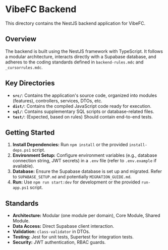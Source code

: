 # VibeFC Backend

This directory contains the NestJS backend application for VibeFC.

## Overview

The backend is built using the NestJS framework with TypeScript. It follows a modular architecture, interacts directly with a Supabase database, and adheres to the coding standards defined in `backend-rules.mdc` and `_cursorrules.mdc`.

## Key Directories

- **`src/`**: Contains the application's source code, organized into modules (features), controllers, services, DTOs, etc.
- **`dist/`**: Contains the compiled JavaScript code ready for execution.
- **`sql/`**: Contains supplementary SQL scripts or database-related files.
- **`test/`**: (Expected, based on rules) Should contain end-to-end tests.

## Getting Started

1.  **Install Dependencies:** Run `npm install` or the provided `install-deps.ps1` script.
2.  **Environment Setup:** Configure environment variables (e.g., database connection string, JWT secrets) in a `.env` file (refer to `.env.example` if available).
3.  **Database:** Ensure the Supabase database is set up and migrated. Refer to `SUPABASE_SETUP.md` and potentially `MIGRATION_GUIDE.md`.
4.  **Run:** Use `npm run start:dev` for development or the provided `run-app.ps1` script.

## Standards

- **Architecture:** Modular (one module per domain), Core Module, Shared Module.
- **Data Access:** Direct Supabase client interaction.
- **Validation:** `class-validator` in DTOs.
- **Testing:** Jest for unit tests, Supertest for integration tests.
- **Security:** JWT authentication, RBAC guards. 